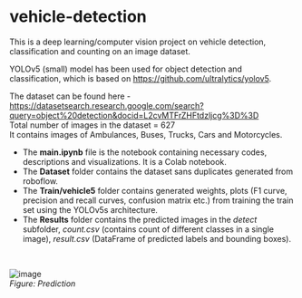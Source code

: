 # vehicle-detection
This is a deep learning/computer vision project on vehicle detection, classification and counting on an image dataset.

YOLOv5 (small) model has been used for object detection and classification, which is based on https://github.com/ultralytics/yolov5. 

The dataset can be found here - https://datasetsearch.research.google.com/search?query=object%20detection&docid=L2cvMTFrZHFtdzljcg%3D%3D
<br> 
Total number of images in the dataset = 627<br>
It contains images of Ambulances, Buses, Trucks, Cars and Motorcycles.

- The **main.ipynb** file is the notebook containing necessary codes, descriptions and visualizations. It is a Colab notebook. <br>
- The **Dataset** folder contains the dataset sans duplicates generated from roboflow. <br>
- The **Train/vehicle5** folder contains generated weights, plots (F1 curve, precision and recall curves, confusion matrix etc.) from training the train set using the YOLOv5s architecture. <br>
- The **Results** folder contains the predicted images in the *detect* subfolder, *count.csv* (contains count of different classes in a single image), *result.csv* (DataFrame of predicted labels and bounding boxes).

<br>

![image](https://user-images.githubusercontent.com/63100531/125672868-4e630d9a-3a58-4b41-afe8-45b5a0583a3f.png) <br>
*Figure: Prediction*




